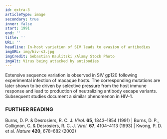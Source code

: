 ```yaml
---
id: extra-3
articleType: image
secondary: true
inner: false
start: 1991 
end: ''
title: ''
URL: ''
headline: In-host variation of SIV leads to evasion of antibodies
imgURL: img/hiv-s3.jpg
imgCredit: Sebastian Kaulitzki /Alamy Stock Photo
imgAlt: Virus being attacked by antibodies
---
```

Extensive sequence variation is observed in SIV gp120 following experimental infection of macaque hosts. The corresponding mutations are later shown to be driven by selective pressure from the host immune response and lead to production of neutralizing antibody escape variants. Subsequent studies document a similar phenomenon in HIV-1.
<h3>FURTHER READING</h3>
Burns, D. P. & Desrosiers, R. C. J. <em>Virol.</em> <strong>65</strong>, 1843–1854 (1991) | Burns, D. P., Collignon, C. & Desrosiers, R. C. J. <em>Virol.</em> <strong>67</strong>, 4104–4113 (1993) | Kwong, P. D. et al. <em>Nature</em> <strong>420</strong>, 678–682 (2002)